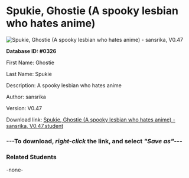 # Spukie, Ghostie (A spooky lesbian who hates anime)

<img src="Files/Spukie, Ghostie (A spooky lesbian who hates anime).png" title="Spukie, Ghostie (A spooky lesbian who hates anime) - sansrika, V0.47">

**Database ID: #0326**

First Name: Ghostie

Last Name: Spukie

Description: A spooky lesbian who hates anime

Author: sansrika

Version: V0.47

Download link: <a href="https://raw.githubusercontent.com/Arbiter1223/Daigaku-Gurashi-Custom-Students/master/Files/Student Files/Spukie%2C%20Ghostie%20(A%20spooky%20lesbian%20who%20hates%20anime)%20-%20sansrika%2C%20V0.47.student">Spukie, Ghostie (A spooky lesbian who hates anime) - sansrika, V0.47.student</a>

### ---**To download, _right-click_ the link, and select _"Save as"_**---

### Related Students

-none-
